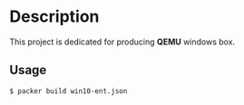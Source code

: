 # Description
This project is dedicated for producing **QEMU** windows box.

## Usage
```$ packer build win10-ent.json ```
